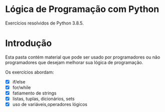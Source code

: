 # Lógica de Programação com Python

Exercícios resolvidos de Python 3.8.5.

# Introdução

Esta pasta contém material que pode ser usado por programadores ou não programadores que desejam melhorar sua lógica de programação.

Os exercícios abordam:

- [x] if/else
- [x] for/while
- [x] fatiamento de strings
- [x] listas, tuplas, dicionários, sets
- [x] uso de variáveis,operadores lógicos
